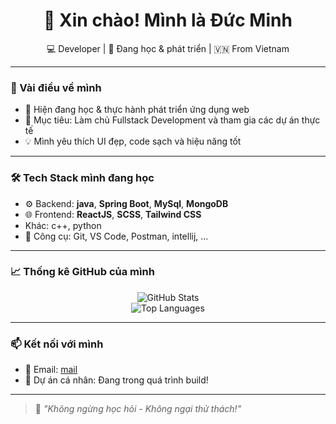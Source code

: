 <h1 align="center">👋 Xin chào! Mình là Đức Minh</h1>

<p align="center">
  💻 Developer | 🌱 Đang học & phát triển | 🇻🇳 From Vietnam
</p>

---

### 🚀 Vài điều về mình

- 🔭 Hiện đang học & thực hành phát triển ứng dụng web
- 🎯 Mục tiêu: Làm chủ Fullstack Development và tham gia các dự án thực tế
- 💡 Mình yêu thích UI đẹp, code sạch và hiệu năng tốt

---

### 🛠️ Tech Stack mình đang học

- ⚙️ Backend: **java**, **Spring Boot**, **MySql**, **MongoDB**
- 🌐 Frontend: **ReactJS**, **SCSS**, **Tailwind CSS**
- Khác: c++, python
- 🧰 Công cụ: Git, VS Code, Postman, intellij, ...

---

### 📈 Thống kê GitHub của mình

<p align="center">
  <img src="https://github-readme-stats.vercel.app/api?username=duc-minh-coder&show_icons=true&theme=gruvbox" alt="GitHub Stats" />
  <br />
  <img src="https://github-readme-stats.vercel.app/api/top-langs/?username=duc-minh-coder&layout=compact&theme=gruvbox" alt="Top Languages" />
</p>

---

### 📫 Kết nối với mình

- 📧 Email: [mail](mailto:minh1382005@gmail.com)
- 🧪 Dự án cá nhân: Đang trong quá trình build!

---

> 🧠 *"Không ngừng học hỏi - Không ngại thử thách!"*
